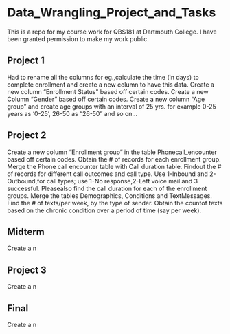 # Data_Wrangling_Project_and_Tasks
This is a repo for my course work for QBS181 at Dartmouth College. I have been granted permission to make my work public.

## Project 1

Had to rename all the columns for eg.,calculate the time (in days) to complete enrollment and create a new column to have this data. Create a new column “Enrollment Status" based off certain codes. Create a new Column “Gender” based off certain codes. Create a new column “Age group” and create age groups with an interval of 25 yrs. for example 0-25 years as ‘0-25’, 26-50 as “26-50” and so on...

## Project 2

Create a new column “Enrollment group” in the table Phonecall_encounter based off certain codes. Obtain the # of records for each enrollment group. Merge the Phone call encounter table with Call duration table. Findout the # of records for different call outcomes and call type. Use 1-Inbound and 2-Outbound,for call types; use 1-No response,2-Left voice mail and 3 successful. Pleasealso find the call duration for each of the enrollment groups. Merge the tables Demographics, Conditions and TextMessages. Find the # of texts/per week, by the type of sender. Obtain the countof texts based on the chronic condition over a period of time (say per week). 

## Midterm

Create a n

## Project 3

Create a n

## Final

Create a n
